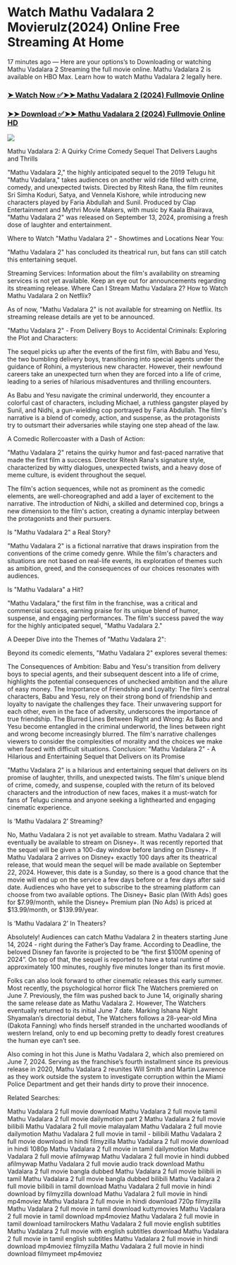 # Watch Mathu Vadalara 2 Movierulz(2024) Online Free Streaming At Home

17 minutes ago — Here are your options’s to Downloading or watching Mathu Vadalara 2 Streaming the full movie online. Mathu Vadalara 2 is available on HBO Max. Learn how to watch Mathu Vadalara 2 legally here.


### [➤ Watch Now ✅➤➤ Mathu Vadalara 2 (2024) Fullmovie Online](https://tamilenglishmovs.blogspot.com/2024/09/mathu-vadalara-2-near-me-2024.html)

### [➤➤ Download ✅➤➤ Mathu Vadalara 2 (2024) Fullmovie Online HD](https://tamilenglishmovs.blogspot.com/2024/09/mathu-vadalara-2-near-me-2024.html)

<p dir="auto"><a href="https://tamilenglishmovs.blogspot.com/2024/09/mathu-vadalara-2-near-me-2024.html" title="PLAY NOW" rel="nofollow"><img src="https://i.imgur.com/jhNGoEt.gif" style="max-width: 100%;"></a></p>


Mathu Vadalara 2: A Quirky Crime Comedy Sequel That Delivers Laughs and Thrills

"Mathu Vadalara 2," the highly anticipated sequel to the 2019 Telugu hit "Mathu Vadalara," takes audiences on another wild ride filled with crime, comedy, and unexpected twists. Directed by Ritesh Rana, the film reunites Sri Simha Koduri, Satya, and Vennela Kishore, while introducing new characters played by Faria Abdullah and Sunil. Produced by Clap Entertainment and Mythri Movie Makers, with music by Kaala Bhairava, "Mathu Vadalara 2" was released on September 13, 2024, promising a fresh dose of laughter and entertainment.

Where to Watch "Mathu Vadalara 2" - Showtimes and Locations Near You:

"Mathu Vadalara 2" has concluded its theatrical run, but fans can still catch this entertaining sequel.

Streaming Services: Information about the film's availability on streaming services is not yet available. Keep an eye out for announcements regarding its streaming release.
Where Can I Stream Mathu Vadalara 2? How to Watch Mathu Vadalara 2 on Netflix?

As of now, "Mathu Vadalara 2" is not available for streaming on Netflix. Its streaming release details are yet to be announced.

"Mathu Vadalara 2" - From Delivery Boys to Accidental Criminals: Exploring the Plot and Characters:

The sequel picks up after the events of the first film, with Babu and Yesu, the two bumbling delivery boys, transitioning into special agents under the guidance of Rohini, a mysterious new character. However, their newfound careers take an unexpected turn when they are forced into a life of crime, leading to a series of hilarious misadventures and thrilling encounters.

As Babu and Yesu navigate the criminal underworld, they encounter a colorful cast of characters, including Michael, a ruthless gangster played by Sunil, and Nidhi, a gun-wielding cop portrayed by Faria Abdullah. The film's narrative is a blend of comedy, action, and suspense, as the protagonists try to outsmart their adversaries while staying one step ahead of the law.

A Comedic Rollercoaster with a Dash of Action:

"Mathu Vadalara 2" retains the quirky humor and fast-paced narrative that made the first film a success. Director Ritesh Rana's signature style, characterized by witty dialogues, unexpected twists, and a heavy dose of meme culture, is evident throughout the sequel.

The film's action sequences, while not as prominent as the comedic elements, are well-choreographed and add a layer of excitement to the narrative. The introduction of Nidhi, a skilled and determined cop, brings a new dimension to the film's action, creating a dynamic interplay between the protagonists and their pursuers.

Is "Mathu Vadalara 2" a Real Story?

"Mathu Vadalara 2" is a fictional narrative that draws inspiration from the conventions of the crime comedy genre. While the film's characters and situations are not based on real-life events, its exploration of themes such as ambition, greed, and the consequences of our choices resonates with audiences.

Is "Mathu Vadalara" a Hit?

"Mathu Vadalara," the first film in the franchise, was a critical and commercial success, earning praise for its unique blend of humor, suspense, and engaging performances. The film's success paved the way for the highly anticipated sequel, "Mathu Vadalara 2."

A Deeper Dive into the Themes of "Mathu Vadalara 2":

Beyond its comedic elements, "Mathu Vadalara 2" explores several themes:

The Consequences of Ambition: Babu and Yesu's transition from delivery boys to special agents, and their subsequent descent into a life of crime, highlights the potential consequences of unchecked ambition and the allure of easy money.
The Importance of Friendship and Loyalty: The film's central characters, Babu and Yesu, rely on their strong bond of friendship and loyalty to navigate the challenges they face. Their unwavering support for each other, even in the face of adversity, underscores the importance of true friendship.
The Blurred Lines Between Right and Wrong: As Babu and Yesu become entangled in the criminal underworld, the lines between right and wrong become increasingly blurred. The film's narrative challenges viewers to consider the complexities of morality and the choices we make when faced with difficult situations.
Conclusion: "Mathu Vadalara 2" - A Hilarious and Entertaining Sequel that Delivers on its Promise

"Mathu Vadalara 2" is a hilarious and entertaining sequel that delivers on its promise of laughter, thrills, and unexpected twists. The film's unique blend of crime, comedy, and suspense, coupled with the return of its beloved characters and the introduction of new faces, makes it a must-watch for fans of Telugu cinema and anyone seeking a lighthearted and engaging cinematic experience.


Is ‘Mathu Vadalara 2’ Streaming?

No, Mathu Vadalara 2 is not yet available to stream. Mathu Vadalara 2 will eventually be available to stream on Disney+. It was recently reported that the sequel will be given a 100-day window before landing on Disney+. If Mathu Vadalara 2 arrives on Disney+ exactly 100 days after its theatrical release, that would mean the sequel will be made available on September 22, 2024. However, this date is a Sunday, so there is a good chance that the movie will end up on the service a few days before or a few days after said date. Audiences who have yet to subscribe to the streaming platform can choose from two available options. The Disney+ Basic plan (With Ads) goes for $7.99/month, while the Disney+ Premium plan (No Ads) is priced at $13.99/month, or $139.99/year.

Is ‘Mathu Vadalara 2’ In Theaters?

Absolutely! Audiences can catch Mathu Vadalara 2 in theaters starting June 14, 2024 - right during the Father’s Day frame. According to Deadline, the beloved Disney fan favorite is projected to be “the first $100M opening of 2024”. On top of that, the sequel is reported to have a total runtime of approximately 100 minutes, roughly five minutes longer than its first movie.

Folks can also look forward to other cinematic releases this early summer. Most recently, the psychological horror flick The Watchers premiered on June 7. Previously, the film was pushed back to June 14, originally sharing the same release date as Mathu Vadalara 2. However, The Watchers eventually returned to its initial June 7 date. Marking Ishana Night Shyamalan’s directorial debut, The Watchers follows a 28-year-old Mina (Dakota Fanning) who finds herself stranded in the uncharted woodlands of western Ireland, only to end up becoming pretty to deadly forest creatures the human eye can’t see.

Also coming in hot this June is Mathu Vadalara 2, which also premiered on June 7, 2024. Serving as the franchise’s fourth installment since its previous release in 2020, Mathu Vadalara 2 reunites Will Smith and Martin Lawrence as they work outside the system to investigate corruption within the Miami Police Department and get their hands dirty to prove their innocence.


Related Searches:

Mathu Vadalara 2 full movie download
Mathu Vadalara 2 full movie tamil
Mathu Vadalara 2 full movie dailymotion part 2
Mathu Vadalara 2 full movie bilibili
Mathu Vadalara 2 full movie malayalam
Mathu Vadalara 2 full movie dailymotion
Mathu Vadalara 2 full movie in tamil - bilibili
Mathu Vadalara 2 full movie download in hindi filmyzilla
Mathu Vadalara 2 full movie download in hindi 1080p
Mathu Vadalara 2 full movie in tamil dailymotion
Mathu Vadalara 2 full movie afilmywap
Mathu Vadalara 2 full movie in hindi dubbed afilmywap
Mathu Vadalara 2 full movie audio track download
Mathu Vadalara 2 full movie bangla dubbed
Mathu Vadalara 2 full movie bilibili in tamil
Mathu Vadalara 2 full movie bangla dubbed bilibili
Mathu Vadalara 2 full movie bilibili in tamil download
Mathu Vadalara 2 full movie in hindi download by filmyzilla
download Mathu Vadalara 2 full movie in hindi mp4moviez
Mathu Vadalara 2 full movie in hindi download 720p filmyzilla
Mathu Vadalara 2 full movie in tamil download kuttymovies
Mathu Vadalara 2 full movie in tamil download mp4moviez
Mathu Vadalara 2 full movie in tamil download tamilrockers
Mathu Vadalara 2 full movie english subtitles
Mathu Vadalara 2 full movie with english subtitles download
Mathu Vadalara 2 full movie in tamil english subtitles
Mathu Vadalara 2 full movie in hindi download mp4moviez filmyzilla
Mathu Vadalara 2 full movie in hindi download filmymeet mp4moviez
